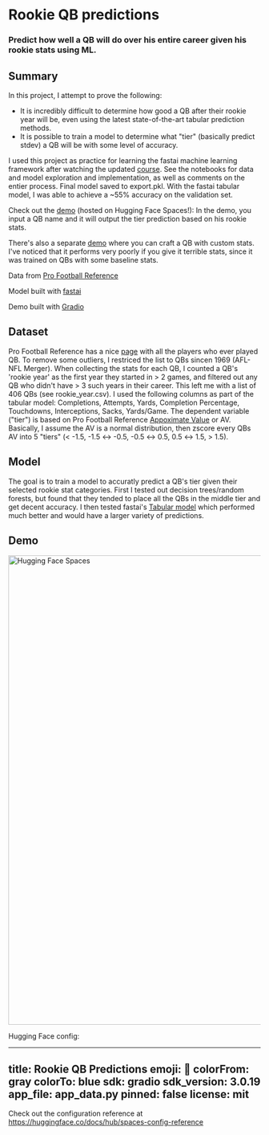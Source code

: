 # Rookie QB predictions
### Predict how well a QB will do over his entire career given his rookie stats using ML. 

## Summary
In this project, I attempt to prove the following:
- It is incredibly difficult to determine how good a QB after their rookie year will be, even using the latest state-of-the-art tabular prediction methods.
- It is possible to train a model to determine what "tier" (basically predict stdev) a QB will be with some level of accuracy.

I used this project as practice for learning the fastai machine learning framework after watching the updated [course](https://course.fast.ai/). 
See the notebooks for data and model exploration and implementation, as well as comments on the entier process. Final model saved to export.pkl. 
With the fastai tabular model, I was able to achieve a ~55% accuracy on the validation set.

Check out the [demo](https://huggingface.co/spaces/mattricesound/Rookie-QB-Predictions-Name) (hosted on Hugging Face Spaces!): 
In the demo, you input a QB name and it will output the tier prediction based on his rookie stats. 

There's also a separate [demo](https://huggingface.co/spaces/mattricesound/Rookie-QB-Predictions-Stats) where you can craft a QB with custom stats.
I've noticed that it performs very poorly if you give it terrible stats, since it was trained on QBs with some baseline stats.

Data from [Pro Football Reference](https://www.pro-football-reference.com/)

Model built with [fastai](https://www.fast.ai/)

Demo built with [Gradio](https://gradio.app/)

## Dataset
Pro Football Reference has a nice [page](https://www.pro-football-reference.com/players/qbindex.htm) with all the players who ever played QB. 
To remove some outliers, I restriced the list to QBs sincen 1969 (AFL-NFL Merger). When collecting the stats for each QB, I counted a QB's 'rookie year' as the first year they started in > 2 games, and filtered out any QB who didn't have > 3 such years in their career. This left me with a list of 406 QBs (see rookie_year.csv). I used the following columns as part of the tabular model: Completions, Attempts, Yards, Completion Percentage, Touchdowns, Interceptions, Sacks, Yards/Game. The dependent variable ("tier") is based on Pro Football Reference [Appoximate Value](https://www.pro-football-reference.com/about/approximate_value.htm) or AV.
Basically, I assume the AV is a normal distribution, then zscore every QBs AV into 5 "tiers" (< -1.5, -1.5 ↔ -0.5, -0.5 ↔ 0.5, 0.5 ↔ 1.5, > 1.5).  

## Model 
The goal is to train a model to accuratly predict a QB's tier given their selected rookie stat categories. 
First I tested out decision trees/random forests, but found that they tended to place all the QBs in the middle tier and get decent accuracy. 
I then tested fastai's [Tabular model](https://docs.fast.ai/tabular.model.html) which performed much better and would have a larger variety of predictions. 

## Demo

<img width="935" alt="Hugging Face Spaces" src="https://user-images.githubusercontent.com/18355302/174906518-7fa50137-326d-4250-a454-015be3849891.png">



Hugging Face config:

---
title: Rookie QB Predictions
emoji: 🦀
colorFrom: gray
colorTo: blue
sdk: gradio
sdk_version: 3.0.19
app_file: app_data.py
pinned: false
license: mit
---

Check out the configuration reference at https://huggingface.co/docs/hub/spaces-config-reference
